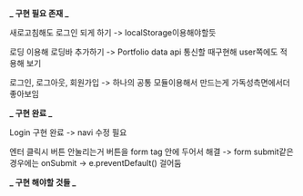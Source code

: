 **_ 구현 필요 존재 _**

새로고침해도 로그인 되게 하기 -> localStorage이용해야할듯

로딩 이용해 로딩바 추가하기 -> Portfolio data api 통신할 때구현해 user쪽에도 적
용해 보기

로그인, 로그아웃, 회원가입 -> 하나의 공통 모듈이용해서 만드는게 가독성측면에서더
좋아보임

**_ 구현 완료 _**

Login 구현 완료 -> navi 수정 필요

엔터 클릭시 버튼 안눌리는거 버튼을 form tag 안에 두어서 해결 -> form submit같은
경우에는 onSubmit -> e.preventDefault() 걸어둠

**_ 구현 해야할 것들 _**
